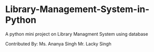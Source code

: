 # Library-Management-System-in-Python
A python mini project on Library Managment System using database


Contributed By: Ms. Ananya Singh 
                Mr. Lacky Singh
